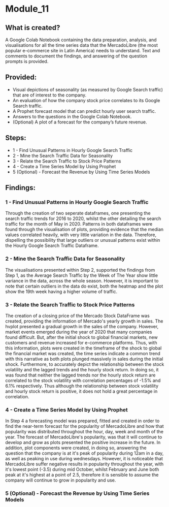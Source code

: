 # Module_11

## What is created?

A Google Colab Notebook containing the data preparation, analysis, and visualisations for all the time series data that the MercadoLibre (the most popular e-commerce site in Latin America) needs to understand. Text and comments to document the findings, and answering of the question prompts is provided.


## Provided: 

- Visual depictions of seasonality (as measured by Google Search traffic) that are of interest to the company.
- An evaluation of how the company stock price correlates to its Google Search traffic.
- A Prophet forecast model that can predict hourly user search traffic.
- Answers to the questions in the Google Colab Notebook.
- (Optional) A plot of a forecast for the company’s future revenue.


## Steps:

- 1 - Find Unusual Patterns in Hourly Google Search Traffic
- 2 - Mine the Search Traffic Data for Seasonality
- 3 - Relate the Search Traffic to Stock Price Patterns
- 4 - Create a Time Series Model by Using Prophet
- 5 (Optional) - Forecast the Revenue by Using Time Series Models


## Findings:

### 1 - Find Unusual Patterns in Hourly Google Search Traffic

Through the creation of two seperate dataframes, one presenting the search traffic trends for 2016 to 2020, whilst the other detailing the search traffic for the month of May in 2020. Patterns in both dataframes were found through the visualisation of plots, providing evidence that the median values correlated heavily, with very little variation in the data. Therefore, dispelling the possibility that large outliers or unusual patterns exist within the Hourly Google Search Traffic Dataframe.

### 2 - Mine the Search Traffic Data for Seasonality

The visualisations presented within Step 2, supported the findings from Step 1, as the Average Search Traffic by the Week of The Year show little variance in the data, across the whole season. However, it is important to note that certain outliers in the data do exist, both the heatmap and the plot show the 19th week having a higher volume of traffic.

### 3 - Relate the Search Traffic to Stock Price Patterns

The creation of a closing price of the Mercado Stock DataFrame was created, providing the information of Mercado's yearly growth in sales. The hvplot presented a gradual growth in the sales of the company. However, market events emerged during the year of 2020 that many companies found difficult. But, after the initial shock to global financial markets, new customers and revenue increased for e-commerce platforms. Thus, with this information, plots were created in the timeframe of the shock to global the financial market was created, the time series indicate a common trend with this narrative as both plots plunged massively in sales during the initial shock. Furthermore, to accurately depict the relationship between the stock volatility and the lagged trends and the hourly stock return. In doing so, it was found that neither the lagged trends nor the hourly stock return are correlated to the stock volatility with correlation percentages of -1.5% and 6.1% respectively. Thus although the relationship between stock volatility and hourly stock return is positive, it does not hold a great percentage in correlation.

### 4 - Create a Time Series Model by Using Prophet

In Step 4 a forecasting model was prepared, fitted and created in order to find the near-term forecast for the popularity of MercadoLibre and how that popularity was distributed throughout the hour, day, week and month of the year. The forecast of MercadoLibre's popularity, was that it will continue to develop and grow as plots presented the positive increase in the future. In addition, plot components were created, in doing so, answering the question that the company is at it's peak of popularity during 12am in a day, as well as peaking in use during wednesdays. However, it is noticeable that MercadoLibre suffer negative results in popularity throughout the year, with it's lowest point (-3.5) during mid October, whilst February and June both peak at it's highest at a point of 2.5, therefore it is sensible to assume the company will continue to grow in popularity and use.

### 5 (Optional) - Forecast the Revenue by Using Time Series Models


